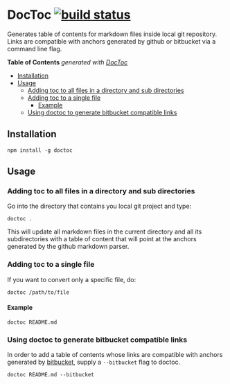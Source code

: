 # DocToc [![build status](https://secure.travis-ci.org/thlorenz/doctoc.png)](http://travis-ci.org/thlorenz/doctoc)

Generates table of contents for markdown files inside local git repository. Links are compatible with anchors generated
by github or bitbucket via a command line flag.

**Table of Contents**  *generated with [DocToc](http://doctoc.herokuapp.com/)*

- [Installation](#installation)
- [Usage](#usage)
  - [Adding toc to all files in a directory and sub directories](#adding-toc-to-all-files-in-a-directory-and-sub-directories)
  - [Adding toc to a single file](#adding-toc-to-a-single-file)
    - [Example](#example)
  - [Using doctoc to generate bitbucket compatible links](#using-doctoc-to-generate-bitbucket-compatible-links)

## Installation

    npm install -g doctoc

## Usage

### Adding toc to all files in a directory and sub directories

Go into the directory that contains you local git project and type:
    
    doctoc .

This will update all markdown files in the current directory and all its
subdirectories with a table of content that will point at the anchors generated
by the github markdown parser.

### Adding toc to a single file

If you want to convert only a specific file, do:

    doctoc /path/to/file

#### Example

    doctoc README.md

### Using doctoc to generate bitbucket compatible links

In order to add a table of contents whose links are compatible with anchors generated by
[bitbucket](https://bitbucket.org/), supply a `--bitbucket` flag to doctoc.

    doctoc README.md --bitbucket
